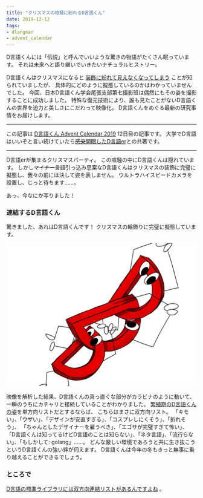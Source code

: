 ```yaml
---
title: "クリスマスの喧騒に紛れるD言語くん"
date: 2019-12-12
tags:
- dlangman
- advent_calendar
---
```


D言語くんには「伝説」と呼んでいいような驚きの物語がたくさん眠っています。
それは未来へと語り継いでいきたいナチュラルヒストリー。

D言語くんはクリスマスになると
[装飾に紛れて見えなくなってしまう](/2016/12/b2bb34b3a139ceeb519e)
ことが知られていましたが、
具体的にどのように擬態しているのかはわかっていませんでした。
今回、日本D言語くん学会尾張支部第七撮影班は偶然にもその姿を撮影することに成功しました。
特殊な復元技術により、誰も見たことがないD言語くんの世界を迫力と美しさにこだわって映像化。
D言語くんをめぐる最新の研究事情をお届けします。

---

この記事は
[D言語くん Advent Calendar 2019](https://qiita.com/advent-calendar/2019/d-man)
12日目の記事です。
大学でD言語はいいぞと言い続けていたら[~~感染~~開眼したD言語er](https://twitter.com/x362FvsLbdRGd0V)との共著です。

---

D言語erが集まるクリスマスパーティ。
この喧騒の中にD言語くんは隠れています。
しかし~~マイナー言語~~引っ込み思案なD言語くんはクリスマスの装飾に完璧に擬態し、我々の前には決して姿を表しません。
ウルトラハイスピードカメラを設置し、じっと待ちます……。

あっ、今なにか写りました！

### 連結するD言語くん

驚きました、あれはD言語くんです！
クリスマスの輪飾りに完璧に擬態しています。

![](/img/blog/2019/12/doubly-linked-dman.jpg)

映像を解析した結果、D言語くんの真っ直ぐな部分がカラビナのように動いて、
一瞬のうちにカチャリと接続していることがわかりました。
[繁殖期のD言語くんの姿](/2016/12/b2bb34b3a139ceeb519e)を単方向リストだとするならば、
こちらはまさに双方向リスト。
「キモい」、「ウザい」、「デザインが安直すぎる」、「コスプレしにくそう」、「折れそう」、
「ちゃんとしたデザイナーを雇うべき」、「エゴサが完璧すぎて怖い」、
「D言語くんは知ってるけどD言語のことは知らない」、「ネタ言語」、「流行らない」、「もしかして: golang」……。
どんな厳しい環境であろうと共に生き抜こうというD言語くんの強い絆が伺えます。
D言語くんは今年の冬もきっと無事に乗り越えることができるでしょう。

### ところで

[D言語の標準ライブラリには双方向連結リストがあるんですよね](/2019/12/std-container-for-competitive-programming)
。
